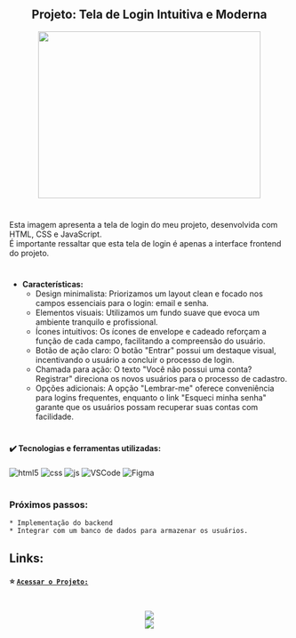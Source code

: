 <h2 align="center">Projeto: Tela de Login Intuitiva e Moderna</h2>

<div align="center"> <img src= "https://github.com/user-attachments/assets/3c00768d-e028-49d9-8d7a-667e27c7832f" width="400" height="300"/></div>    

#
Esta imagem apresenta a tela de login do meu projeto, desenvolvida com HTML, CSS e JavaScript.  
É importante ressaltar que esta tela de login é apenas a interface frontend do projeto.

#
* **Características:**
    * Design minimalista: Priorizamos um layout clean e focado nos campos essenciais para o login: email e senha.
    * Elementos visuais: Utilizamos um fundo suave que evoca um ambiente tranquilo e profissional.
    * Ícones intuitivos: Os ícones de envelope e cadeado reforçam a função de cada campo, facilitando a compreensão do usuário.
    * Botão de ação claro: O botão "Entrar" possui um destaque visual, incentivando o usuário a concluir o processo de login.
    * Chamada para ação: O texto "Você não possui uma conta? Registrar" direciona os novos usuários para o processo de cadastro.
    * Opções adicionais: A opção "Lembrar-me" oferece conveniência para logins frequentes, enquanto o link "Esqueci minha senha" garante que os usuários possam recuperar suas contas com facilidade.

#
<h4>✔️ Tecnologias e ferramentas utilizadas: </h4>

<div style="display: inline_block">
  <img align="center" alt="html5" src="https://img.shields.io/badge/HTML5-E34F26?style=plastic&logo=html5&logoColor=white" />
  <img align="center" alt="css" src="https://img.shields.io/badge/CSS3-1572B6?style=plastic&logo=css3&logoColor=white" />
  <img align="center" alt="js" src="https://img.shields.io/badge/JavaScript-F7DF1E?style=plastic&logo=javascript&logoColor=black" />
  <img align="center" alt="VSCode" src="https://img.shields.io/badge/-VS_Code-05122A?style=plastic&logo=visual-studio-code&logoColor=007ACC"/>
  <img align="center" alt="Figma" src="https://img.shields.io/badge/Figma-F24E1E?style=plastic&logo=figma&logoColor=white" />


#  
### Próximos passos:  
    * Implementação do backend
    * Integrar com um banco de dados para armazenar os usuários.

## Links:
#### :star: [`Acessar o Projeto:`](https://tela-de-login-two-sable.vercel.app/)
  
#
<div align="center"> <img src="https://img.shields.io/github/license/dropbox/dropbox-sdk-java"/></div>  
<div align="center"> <img src="http://img.shields.io/static/v1?label=STATUS&message=EM%20DESENVOLVIMENTO&color=f8efd4&style=for-the-badge"/></div>
